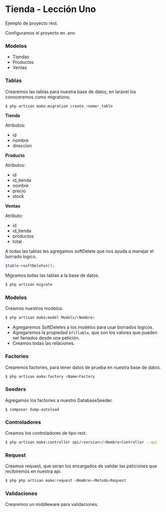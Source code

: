# Tienda - Lección Uno 

Ejemplo de proyecto rest. 

Configuramos el proyecto en .env 

### Modelos
- Tiendas
- Productos 
- Ventas

### Tablas

Crearemos las tablas para nuestra base de datos, en laravel los conoceremos como migrations.

```bash 
$ php artisan make:migration create_<name>_table
```

**Tienda**

Atributos: 
- id
- nombre 
- direccion

**Producto**

Atributos:
- id
- id_tienda
- nombre
- precio
- stock

**Ventas**

Atributo: 
- id
- id_tienda
- productos 
- total 

A todas las tablas les agregamos softDelete que nos ayuda a manejar el borrado logico. 

```php
$table->softDeletes();
```

Migramos todas las tablas a la base de datos. 

```bash
$ php artisan migrate
```

### Modelos 
Creamos nuestros modelos.

```bash
$ php artisan make:model Models/<Nombre>
```

- Agregaremos SoftDeletes a los modelos para usar borrados logicos. 
- Agregaremos la propiedad ```$fillable```, que son los valores que pueden ser llenados desde una petición.
- Creamos todas las relaciones.

### Factories
Crearemos factories, para tener datos de prueba en nuestra base de datos. 

```bash
$ php artisan make:factory <Name>Factory
```

### Seeders 
Agregamos los factories a nuestro DatabaseSeeder. 

```
$ composer dump-autoload
```

### Controladores
Creamos los controladores de tipo rest.

```bash
$ php artisan make:controller api/<version>/<Nombre>Controller --api
```

### Request 
Creamos request, que seran los encargados de validar las peticiones que recibiremos en nuestra api. 

```bash
$ php php artisan make:request <Nombre><Metodo>Request
```

### Validaciones 
Crearemos un middleware para validaciones. 
